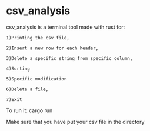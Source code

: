 # csv_analysis
csv_analysis is a terminal tool made with rust for:    
    
    1)Printing the csv file,    
    
    2)Insert a new row for each header,    
    
    3)Delete a specific string from specific column, 

    4)Sorting

    5)Specific modification
    
    6)Delete a file,
    
    7)Exit

To run it: cargo run

Make sure that you have put your csv file in the directory
